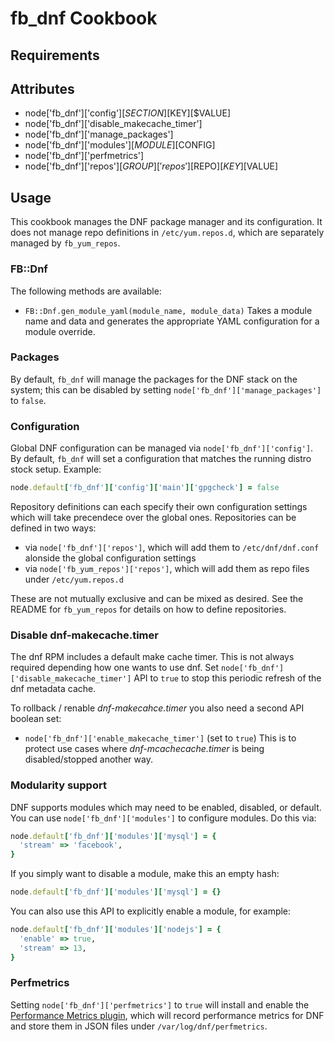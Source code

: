 fb_dnf Cookbook
===============

Requirements
------------

Attributes
----------
* node['fb_dnf']['config'][$SECTION][$KEY][$VALUE]
* node['fb_dnf']['disable_makecache_timer']
* node['fb_dnf']['manage_packages']
* node['fb_dnf']['modules'][$MODULE][$CONFIG]
* node['fb_dnf']['perfmetrics']
* node['fb_dnf']['repos'][$GROUP]['repos'][$REPO][$KEY][$VALUE]

Usage
-----
This cookbook manages the DNF package manager and its configuration. It does
not manage repo definitions in `/etc/yum.repos.d`, which are separately managed
by `fb_yum_repos`.

### FB::Dnf
The following methods are available:

* `FB::Dnf.gen_module_yaml(module_name, module_data)`
  Takes a module name and data and generates the appropriate YAML configuration
  for a module override.

### Packages
By default, `fb_dnf` will manage the packages for the DNF stack on the system;
this can be disabled by setting `node['fb_dnf']['manage_packages']` to `false`.

### Configuration
Global DNF configuration can be managed via `node['fb_dnf']['config']`. By
default, `fb_dnf` will set a configuration that matches the running distro
stock setup. Example:

```ruby
node.default['fb_dnf']['config']['main']['gpgcheck'] = false
```

Repository definitions can each specify their own configuration settings which
will take precendece over the global ones. Repositories can be defined in two
ways:

* via `node['fb_dnf']['repos']`, which will add them to `/etc/dnf/dnf.conf`
  alonside the global configuration settings
* via `node['fb_yum_repos']['repos']`, which will add them as repo files under
  `/etc/yum.repos.d`

These are not mutually exclusive and can be mixed as desired. See the README
for `fb_yum_repos` for details on how to define repositories.

### Disable dnf-makecache.timer

The dnf RPM includes a default make cache timer. This is not always required
depending how one wants to use dnf. Set
`node['fb_dnf']['disable_makecache_timer']` API to `true` to stop this periodic
refresh of the dnf metadata cache.

To rollback / renable *dnf-makecahce.timer* you also need a second API boolean set:
- `node['fb_dnf']['enable_makecache_timer']` (set to `true`)
This is to protect use cases where *dnf-mcachecache.timer* is being disabled/stopped
another way.

### Modularity support
DNF supports modules which may need to be enabled, disabled, or default. You
can use `node['fb_dnf']['modules']` to configure modules. Do this via:

```ruby
node.default['fb_dnf']['modules']['mysql'] = {
  'stream' => 'facebook',
}
```

If you simply want to disable a module, make this an empty hash:

```ruby
node.default['fb_dnf']['modules']['mysql'] = {}
```

You can also use this API to explicitly enable a module, for example:

```ruby
node.default['fb_dnf']['modules']['nodejs'] = {
  'enable' => true,
  'stream' => 13,
}
```

### Perfmetrics
Setting `node['fb_dnf']['perfmetrics']` to `true` will install and enable the
[Performance Metrics plugin](https://github.com/filbranden/dnf-plugins-perfmetrics),
which will record performance metrics for DNF and store them in JSON files
under `/var/log/dnf/perfmetrics`.
